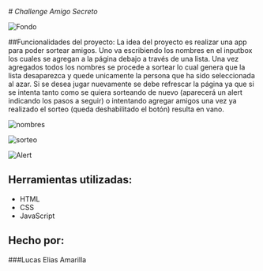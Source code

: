 <em> # Challenge Amigo Secreto </em>

![Fondo](https://github.com/user-attachments/assets/3ffb201b-404b-4e5d-8ae0-e52d98b5d157)


##Funcionalidades del proyecto:
La idea del proyecto es realizar una app para poder sortear amigos. Uno va escribiendo los nombres en el inputbox los cuales se agregan a la página debajo a través de una lista. Una vez agregados todos los nombres se procede a sortear lo cual genera que la lista desaparezca y quede unicamente la persona que ha sido seleccionada al azar. Si se desea jugar nuevamente se debe refrescar la página ya que si se intenta tanto como se quiera sorteando de nuevo (aparecerá un alert indicando los pasos a seguir) o intentando agregar amigos una vez ya realizado el sorteo (queda deshabilitado el botón) resulta en vano. 

![nombres](https://github.com/user-attachments/assets/73750893-e544-4834-9072-342387a4c304)

![sorteo](https://github.com/user-attachments/assets/926e81de-be45-4883-8bc1-50a51327445e)

![Alert](https://github.com/user-attachments/assets/faff45ac-38fc-4a09-a9ad-73d2db9a3422)


## Herramientas utilizadas:
* HTML
* CSS
* JavaScript

## Hecho por:

###Lucas Elias Amarilla
